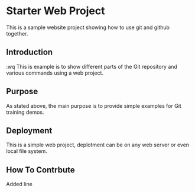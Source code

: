 # Starter Web Project

This is a sample website project showing how to use git and github
together.

## Introduction
:wq
This is example is to show different parts of the Git repository and
various commands using a web project.

## Purpose

As stated above, the main purpose is to provide simple examples for Git
training demos.

## Deployment

This is a simple web project, deplotment can be on any web server or even
local file system.

## How To Contrbute

Added line
